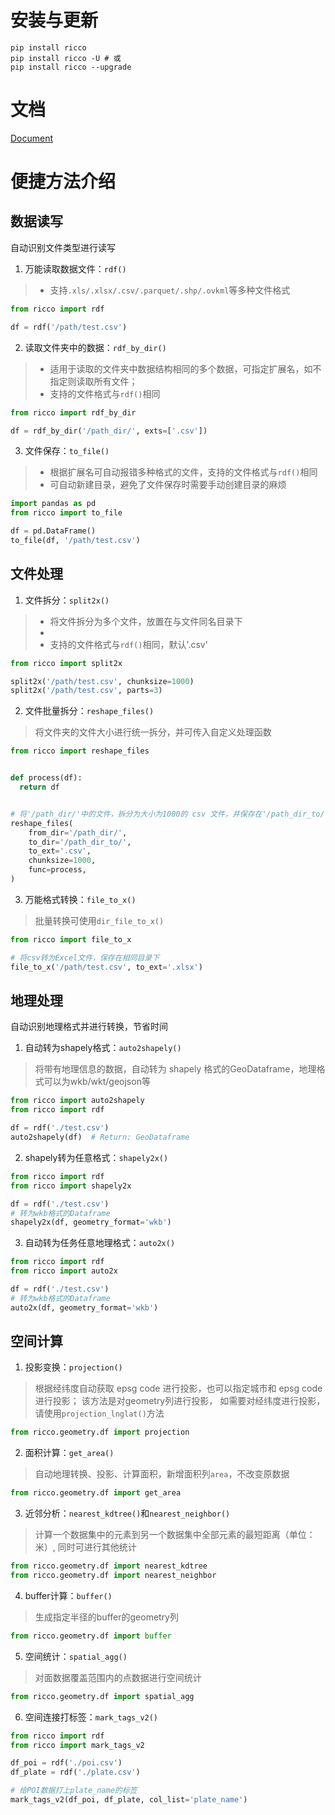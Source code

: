 # 安装与更新

```shell
pip install ricco
pip install ricco -U # 或
pip install ricco --upgrade
```

# 文档

[Document](https://ricco1010.github.io/ricco/)

# 便捷方法介绍

## 数据读写

自动识别文件类型进行读写

1. 万能读取数据文件：`rdf()`

> * 支持`.xls/.xlsx/.csv/.parquet/.shp/.ovkml`等多种文件格式

```python
from ricco import rdf

df = rdf('/path/test.csv')
```

2. 读取文件夹中的数据：`rdf_by_dir()`

> * 适用于读取的文件夹中数据结构相同的多个数据，可指定扩展名，如不指定则读取所有文件；
> * 支持的文件格式与`rdf()`相同

```python
from ricco import rdf_by_dir

df = rdf_by_dir('/path_dir/', exts=['.csv'])
```

3. 文件保存：`to_file()`

> * 根据扩展名可自动报错多种格式的文件，支持的文件格式与`rdf()`相同
> * 可自动新建目录，避免了文件保存时需要手动创建目录的麻烦

```python
import pandas as pd
from ricco import to_file

df = pd.DataFrame()
to_file(df, '/path/test.csv')
```

## 文件处理

1. 文件拆分：`split2x()`

> * 将文件拆分为多个文件，放置在与文件同名目录下
> *
> * 支持的文件格式与`rdf()`相同，默认'.csv'

```python
from ricco import split2x

split2x('/path/test.csv', chunksize=1000)
split2x('/path/test.csv', parts=3)
```

2. 文件批量拆分：`reshape_files()`

> 将文件夹的文件大小进行统一拆分，并可传入自定义处理函数

```python
from ricco import reshape_files


def process(df):
  return df


# 将'/path_dir/'中的文件，拆分为大小为1000的 csv 文件，并保存在'/path_dir_to/'目录下，处理过程中调用 'process' 方法
reshape_files(
    from_dir='/path_dir/',
    to_dir='/path_dir_to/',
    to_ext='.csv',
    chunksize=1000,
    func=process,
)
```

3. 万能格式转换：`file_to_x()`

> 批量转换可使用`dir_file_to_x()`

```python
from ricco import file_to_x

# 将csv转为Excel文件，保存在相同目录下
file_to_x('/path/test.csv', to_ext='.xlsx')
```

## 地理处理

自动识别地理格式并进行转换，节省时间

1. 自动转为shapely格式：`auto2shapely()`

> 将带有地理信息的数据，自动转为 shapely 格式的GeoDataframe，地理格式可以为wkb/wkt/geojson等

```python
from ricco import auto2shapely
from ricco import rdf

df = rdf('./test.csv')
auto2shapely(df)  # Return: GeoDataframe
```

2. shapely转为任意格式：`shapely2x()`

```python
from ricco import rdf
from ricco import shapely2x

df = rdf('./test.csv')
# 转为wkb格式的Dataframe
shapely2x(df, geometry_format='wkb')  
```

3. 自动转为任务任意地理格式：`auto2x()`

```python
from ricco import rdf
from ricco import auto2x

df = rdf('./test.csv')
# 转为wkb格式的Dataframe
auto2x(df, geometry_format='wkb')
```

## 空间计算

1. 投影变换：`projection()`

> 根据经纬度自动获取 epsg code 进行投影，也可以指定城市和 epsg code 进行投影；
> 该方法是对geometry列进行投影，
> 如需要对经纬度进行投影，请使用`projection_lnglat()`方法

```python
from ricco.geometry.df import projection
```

2. 面积计算：`get_area()`

> 自动地理转换、投影、计算面积，新增面积列`area`，不改变原数据

```python
from ricco.geometry.df import get_area
```

3. 近邻分析：`nearest_kdtree()`和`nearest_neighbor()`

> 计算一个数据集中的元素到另一个数据集中全部元素的最短距离（单位：米）,
> 同时可进行其他统计

```python
from ricco.geometry.df import nearest_kdtree
from ricco.geometry.df import nearest_neighbor
```

4. buffer计算：`buffer()`

> 生成指定半径的buffer的geometry列

```python
from ricco.geometry.df import buffer
```

5. 空间统计：`spatial_agg()`

> 对面数据覆盖范围内的点数据进行空间统计

```python
from ricco.geometry.df import spatial_agg
```

6. 空间连接打标签：`mark_tags_v2()`

```python
from ricco import rdf
from ricco import mark_tags_v2

df_poi = rdf('./poi.csv')
df_plate = rdf('./plate.csv')

# 给POI数据打上plate_name的标签
mark_tags_v2(df_poi, df_plate, col_list='plate_name')

```

